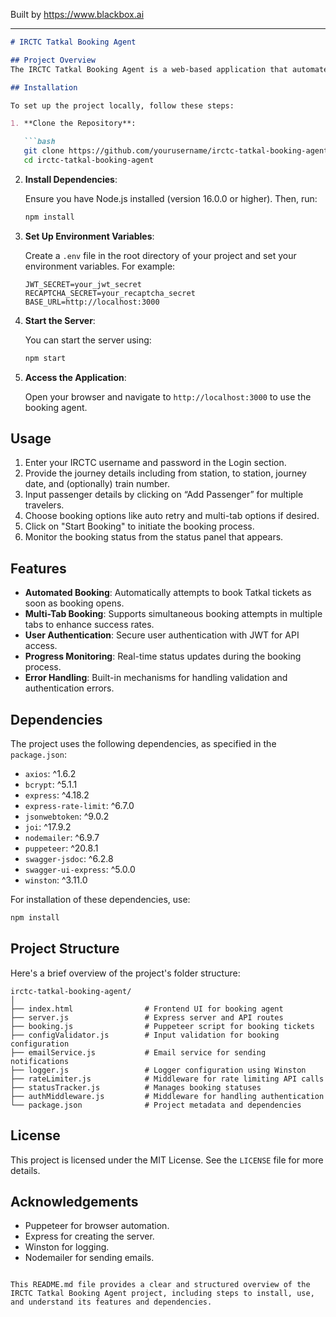 
Built by https://www.blackbox.ai

---

```markdown
# IRCTC Tatkal Booking Agent

## Project Overview
The IRCTC Tatkal Booking Agent is a web-based application that automates the booking of Tatkal train tickets on the IRCTC platform. It leverages Puppeteer for browser automation, providing users with a streamlined interface to input their booking details. The application conducts multiple parallel booking attempts to maximize the chances of securing tickets during high-demand periods.

## Installation

To set up the project locally, follow these steps:

1. **Clone the Repository**:

   ```bash
   git clone https://github.com/yourusername/irctc-tatkal-booking-agent.git
   cd irctc-tatkal-booking-agent
   ```

2. **Install Dependencies**:

   Ensure you have Node.js installed (version 16.0.0 or higher). Then, run:

   ```bash
   npm install
   ```

3. **Set Up Environment Variables**:

   Create a `.env` file in the root directory of your project and set your environment variables. For example:

   ```env
   JWT_SECRET=your_jwt_secret
   RECAPTCHA_SECRET=your_recaptcha_secret
   BASE_URL=http://localhost:3000
   ```

4. **Start the Server**:

   You can start the server using:

   ```bash
   npm start
   ```

5. **Access the Application**:

   Open your browser and navigate to `http://localhost:3000` to use the booking agent.

## Usage

1. Enter your IRCTC username and password in the Login section.
2. Provide the journey details including from station, to station, journey date, and (optionally) train number.
3. Input passenger details by clicking on “Add Passenger” for multiple travelers.
4. Choose booking options like auto retry and multi-tab options if desired.
5. Click on "Start Booking" to initiate the booking process.
6. Monitor the booking status from the status panel that appears.

## Features

- **Automated Booking**: Automatically attempts to book Tatkal tickets as soon as booking opens.
- **Multi-Tab Booking**: Supports simultaneous booking attempts in multiple tabs to enhance success rates.
- **User Authentication**: Secure user authentication with JWT for API access.
- **Progress Monitoring**: Real-time status updates during the booking process.
- **Error Handling**: Built-in mechanisms for handling validation and authentication errors.

## Dependencies

The project uses the following dependencies, as specified in the `package.json`:

- `axios`: ^1.6.2
- `bcrypt`: ^5.1.1
- `express`: ^4.18.2
- `express-rate-limit`: ^6.7.0
- `jsonwebtoken`: ^9.0.2
- `joi`: ^17.9.2
- `nodemailer`: ^6.9.7
- `puppeteer`: ^20.8.1
- `swagger-jsdoc`: ^6.2.8
- `swagger-ui-express`: ^5.0.0
- `winston`: ^3.11.0

For installation of these dependencies, use:

```bash
npm install
```

## Project Structure

Here's a brief overview of the project's folder structure:

```
irctc-tatkal-booking-agent/
│
├── index.html                # Frontend UI for booking agent
├── server.js                 # Express server and API routes
├── booking.js                # Puppeteer script for booking tickets
├── configValidator.js        # Input validation for booking configuration
├── emailService.js           # Email service for sending notifications
├── logger.js                 # Logger configuration using Winston
├── rateLimiter.js            # Middleware for rate limiting API calls
├── statusTracker.js          # Manages booking statuses
├── authMiddleware.js         # Middleware for handling authentication
└── package.json              # Project metadata and dependencies
```

## License

This project is licensed under the MIT License. See the `LICENSE` file for more details.

## Acknowledgements

- Puppeteer for browser automation.
- Express for creating the server.
- Winston for logging.
- Nodemailer for sending emails.
```

This README.md file provides a clear and structured overview of the IRCTC Tatkal Booking Agent project, including steps to install, use, and understand its features and dependencies.